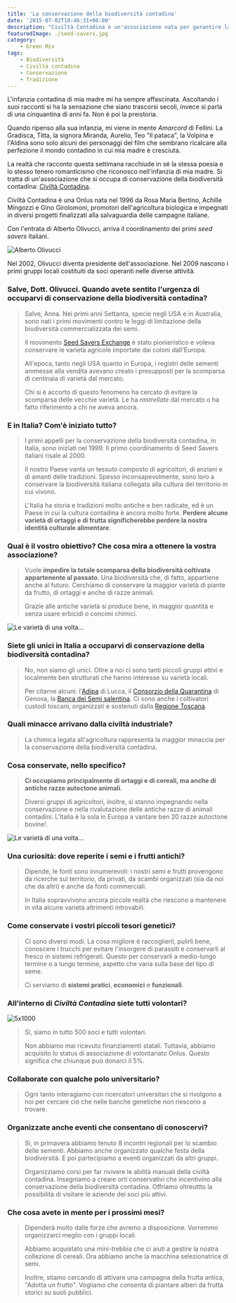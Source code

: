```yaml
---
title: 'La conservazione della biodiversità contadina'
date: '2015-07-02T10:46:31+00:00'
description: "Civiltà Contadina è un'associazione nata per garantire la conservazione della biodiversità connessa al mondo contadino di una volta."
featuredImage: ./seed-savers.jpg
category:
    - Green Mix
tags:
    - Biodiversità
    - Civiltà contadina
    - Conservazione
    - Tradizione
---
```


L'infanzia contadina di mia madre mi ha sempre affascinata.
Ascoltando i suoi racconti si ha la sensazione che siano trascorsi secoli, invece si parla di una cinquantina di anni fa. Non è poi la preistoria.

Quando ripenso alla sua infanzia, mi viene in mente *Amarcord* di Fellini.
La Gradisca, Titta, la signora Miranda, Aurelio, Teo "Il pataca", la Volpina e l'Aldina sono solo alcuni dei personaggi del film che sembrano ricalcare alla perfezione il mondo contadino in cui mia madre è cresciuta.

La realtà che racconto questa settimana racchiude in sé la stessa poesia e lo stesso tenero romanticismo che riconosco nell'infanzia di mia madre.
Si tratta di un'associazione che si occupa di conservazione della biodiversità contadina: [Civiltà Contadina](http://www.civiltacontadina.it).

Civiltà Contadina è una Onlus nata nel 1996 da Rosa Maria Bertino, Achille Mingozzi e Gino Girolomoni, promotori dell'agricoltura biologica e impegnati in diversi progetti finalizzati alla salvaguardia delle campagne italiane.

Con l'entrata di Alberto Olivucci, arriva il coordinamento dei primi *seed savers* italiani.

![Alberto Olivucci](./olivucci.jpg)

Nel 2002, Olivucci diventa presidente dell'associazione. Nel 2009 nascono i primi gruppi locali costituiti da soci operanti nelle diverse attività.

### Salve, Dott. Olivucci. Quando avete sentito l'urgenza di occuparvi di conservazione della biodiversità contadina?

> Salve, Anna. Nei primi anni Settanta, specie negli USA e in Australia, sono nati i primi movimenti contro le leggi di limitazione della biodiversità commercializzata dei semi.
>
> Il movimento [Seed Savers Exchange](http://www.seedsavers.org) è stato pionieristico e voleva conservare le varietà agricole importate dai coloni dall'Europa.
>
> All'epoca, tanto negli USA quanto in Europa, i registri delle sementi ammesse alla vendita avevano creato i presupposti per la scomparsa di centinaia di varietà dal mercato.
>
> Chi si è accorto di questo fenomeno ha cercato di evitare la scomparsa delle vecchie varietà. Le ha *rastrellate* dal mercato o ha fatto riferimento a chi ne aveva ancora.

### E in Italia? Com'è iniziato tutto?

> I primi appelli per la conservazione della biodiversità contadina, in Italia, sono iniziati nel 1999. Il primo coordinamento di Seed Savers italiani risale al 2000.
>
> Il nostro Paese vanta un tessuto composto di agricoltori, di anziani e di amanti delle tradizioni. Spesso inconsapevolmente, sono loro a conservare la biodiversità italiana collegata alla cultura del territorio in cui vivono.
>
> L'Italia ha storia e tradizioni molto antiche e ben radicate, ed è un Paese in cui la cultura contadina è ancora molto forte. **Perdere alcune varietà di ortaggi e di frutta significherebbe perdere la nostra identità culturale alimentare**.

### Qual è il vostro obiettivo? Che cosa mira a ottenere la vostra associazione?

> Vuole **impedire la totale scomparsa della biodiversità coltivata appartenente al passato**. Una biodiversità che, di fatto, appartiene anche al futuro. Cerchiamo di conservare la maggior varietà di piante da frutto, di ortaggi e anche di razze animali.
>
> Grazie alle antiche varietà si produce bene, in maggior quantità e senza usare erbicidi o concimi chimici.

![Le varietà di una volta...](./seed-savers-1.jpg)

### Siete gli unici in Italia a occuparvi di conservazione della biodiversità contadina?

> No, non siamo gli unici. Oltre a noi ci sono tanti piccoli gruppi attivi e localmente ben strutturati che hanno interesse su varietà locali.
>
> Per citarne alcuni: l'[Adipa](http://www.adipa.it) di Lucca, il [Consorzio della Quarantina](http://www.quarantina.it) di Genova, la [Banca dei Semi salentina](https://www.facebook.com/pages/Banca-dei-semi-salentina/622066717854910). Ci sono anche i coltivatori custodi toscani, organizzati e sostenuti dalla [Regione Toscana](http://www.regione.toscana.it).

### Quali minacce arrivano dalla civiltà industriale?

> La chimica legata all'agricoltura rappresenta la maggior minaccia per la conservazione della biodiversità contadina.

### Cosa conservate, nello specifico?

> **Ci occupiamo principalmente di ortaggi e di cereali, ma anche di antiche razze autoctone animali**.
>
> Diversi gruppi di agricoltori, inoltre, si stanno impegnando nella conservazione e nella rivalutazione delle antiche razze di animali contadini. L'Italia è la sola in Europa a vantare ben 20 razze autoctone bovine!.

![Le varietà di una volta...](./seed-savers-2.jpg)

### Una curiosità: dove reperite i semi e i frutti antichi?

> Dipende, le fonti sono innumerevoli: i nostri semi e frutti provengono da ricerche sul territorio, da privati, da scambi organizzati (sia da noi che da altri) e anche da fonti commerciali.
>
> In Italia sopravvivono ancora piccole realtà che riescono a mantenere in vita alcune varietà altrimenti introvabili.

### Come conservate i vostri piccoli tesori genetici?

> Ci sono diversi modi. La cosa migliore è raccoglierli, pulirli bene, conoscere i trucchi per evitare l'insorgere di parassiti e conservarli al fresco in sistemi refrigerati. Questo per conservarli a medio-lungo termine o a lungo termine, aspetto che varia sulla base del tipo di seme.
>
> Ci serviamo di **sistemi pratici**, **economici** e **funzionali**.

### All'interno di *Civiltà Contadina* siete tutti volontari?

![5x1000](./5x1000.jpg)

> Sì, siamo in tutto 500 soci e tutti volontari.
>
> Non abbiamo mai ricevuto finanziamenti statali. Tuttavia, abbiamo acquisito lo status di associazione di volontariato Onlus. Questo significa che chiunque può donarci il 5%.

### Collaborate con qualche polo universitario?

> Ogni tanto interagiamo con ricercatori universitari che si rivolgono a noi per cercare ciò che nelle banche genetiche non riescono a trovare.

### Organizzate anche eventi che consentano di conoscervi?

> Sì, in primavera abbiamo tenuto 8 incontri regionali per lo scambio delle sementi. Abbiamo anche organizzato qualche festa della biodiversità. E poi partecipiamo a eventi organizzati da altri gruppi.
>
> Organizziamo corsi per far rivivere le abilità manuali della civiltà contadina. Insegniamo a creare orti conservativi che incentivino alla conservazione della biodiversità contadina. Offriamo oltreuttto la possibilità di visitare le aziende dei soci più attivi.

### Che cosa avete in mente per i prossimi mesi?

> Dipenderà molto dalle forze che avremo a disposizione. Vorremmo organizzarci meglio con i gruppi locali.
>
> Abbiamo acquistato una mini-trebbia che ci aiuti a gestire la nostra collezione di cereali. Ora abbiamo anche la macchina selezionatrice di semi.
>
> Inoltre, stiamo cercando di attivare una campagna della frutta antica, "Adotta un frutto". Vogliamo che consenta di piantare alberi da frutta storici su suoli pubblici.
